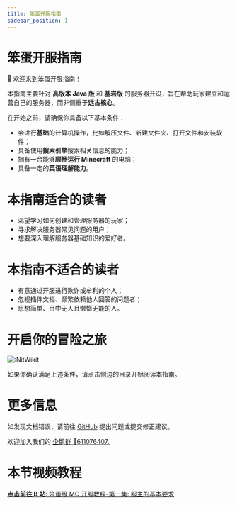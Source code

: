 ```yaml
---
title: 笨蛋开服指南
sidebar_position: 1
---
```


# 笨蛋开服指南

👋 欢迎来到笨蛋开服指南！

本指南主要针对 **高版本 Java 版** 和 **基岩版** 的服务器开设，旨在帮助玩家建立和运营自己的服务器，而非侧重于**远古核心**。

在开始之前，请确保你具备以下基本条件：

- 会进行**基础**的计算机操作，比如解压文件、新建文件夹、打开文件和安装软件；
- 具备使用**搜索引擎**搜索相关信息的能力；
- 拥有一台能够**顺畅运行 Minecraft** 的电脑；
- 具备一定的**英语理解能力**。

# 本指南适合的读者

- 渴望学习如何创建和管理服务器的玩家；
- 寻求解决服务器常见问题的用户；
- 想要深入理解服务器基础知识的爱好者。

# 本指南不适合的读者

- 有意通过开服进行欺诈或牟利的个人；
- 忽视插件文档、频繁依赖他人回答的问题者；
- 思想简单、目中无人且懒惰无能的人。

# 开启你的冒险之旅

![:NitWikit](https://count.kjchmc.cn/get/@:NitWikit)

如果你确认满足上述条件，请点击侧边的目录开始阅读本指南。

# 更多信息

如发现文档错误，请前往 [GitHub](https://github.com/postyizhan/NitWikit) 提出问题或提交修正建议。

欢迎加入我们的 [企鹅群 🐧611076407](https://qm.qq.com/q/lEnfzgzxjq)。

# 本节视频教程

[**点击前往 B 站**: 笨蛋级 MC 开服教程-第一集: 服主的基本要求](https://www.bilibili.com/video/BV16W421R7tm/?share_source=copy_web&vd_source=53975e70eabfc1d6563221a670d4021a)
